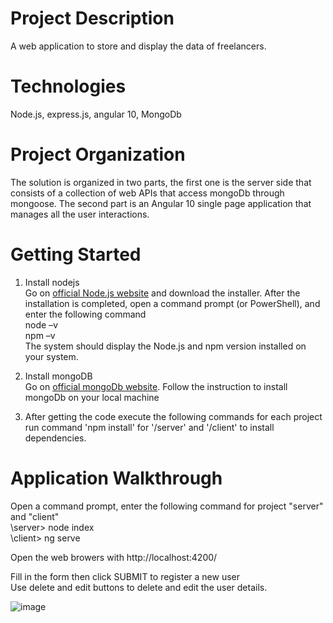 # Project Description
A web application to store and display the data of freelancers.

# Technologies
Node.js, express.js, angular 10, MongoDb

# Project Organization
The solution is organized in two parts, the first one is the server side that consists of a collection of  web APIs that access mongoDb through mongoose.
The second part is an Angular 10 single page application that manages all the user interactions.

# Getting Started
1. Install nodejs\
   Go on [official Node.js website](https://nodejs.org/) and download the installer.
   After the installation is completed, open a command prompt (or PowerShell), and enter the following command\
   node –v\
   npm –v\
   The system should display the Node.js and npm version installed on your system.
   
2. Install mongoDB\
   Go on [official mongoDb website](https://docs.mongodb.com/manual/tutorial/install-mongodb-on-windows/).
   Follow the instruction to install mongoDb on your local machine
   
3. After getting the code execute the following commands for each project\
   run command 'npm install' for '/server' and '/client' to install dependencies. 

# Application Walkthrough
Open a command prompt, enter the following command for project "server" and "client" \
\server> node index \
\client> ng serve

Open the web browers with http://localhost:4200/ 

Fill in the form then click SUBMIT to register a new user\
Use  delete and edit buttons to delete and edit the user details.

![image](https://user-images.githubusercontent.com/16623796/86535172-f213fe80-bf10-11ea-9834-efdd7609cf1f.png)
